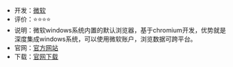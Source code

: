 - 开发：[微软](https://www.microsoft.com/zh-cn/)
- 评价：⭐⭐⭐⭐
- 说明：微软windows系统内置的默认浏览器，基于chromium开发，优势就是深度集成windows系统，可以使用微软账户，浏览数据可跨平台。
- 官网：[官方网站](https://www.microsoft.com/zh-cn/edge?form=MA13FJ)
- 下载：[官网下载](https://www.microsoft.com/zh-cn/edge/download)